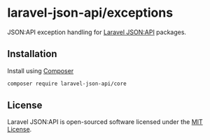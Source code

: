 # laravel-json-api/exceptions

JSON:API exception handling for [Laravel JSON:API](https://laraveljsonapi.io) packages.

## Installation

Install using [Composer](https://getcomposer.org)

```bash
composer require laravel-json-api/core
```

## License

Laravel JSON:API is open-sourced software licensed under the [MIT License](./LICENSE).
